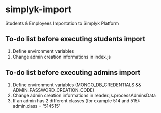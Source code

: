 # simplyk-import
Students &amp; Employees Importation to Simplyk Platform

## To-do list before executing students import
1. Define environment variables
2. Change admin creation informations in index.js

## To-do list before executing admins import
1. Define environment variables (MONGO_DB_CREDENTIALS && ADMIN_PASSWORD_CREATION_CODE)
2. Change admin creation informations in reader.js.processAdminsData
3. If an admin has 2 different classes (for example 514 and 515): admin.class = '514515'